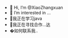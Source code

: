 - 👋 Hi, I’m @XiaoZhangxuan
- 👀 I’m interested in ...
- 🌱我正在学习java
- 💞️我正在寻找合作...达
- �如何联系我..

<!---
XiaoZhangxuan/XiaoZhangxuan is a ✨ special ✨ repository because its `README.md` (this file) appears on your GitHub profile.
You can click the Preview link to take a look at your changes.
--->
